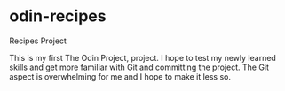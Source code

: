 # odin-recipes
Recipes Project

This is my first The Odin Project, project. I hope to test my newly learned skills and get more familiar with Git and committing the project. The Git aspect is overwhelming for me and I hope to make it less so.


